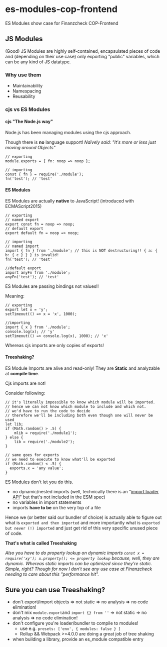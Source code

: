 # es-modules-cop-frontend
ES Modules show case for Finanzcheck COP-Frontend

## JS Modules
(Good) JS Modules are highly self-contained, encapsulated pieces of code and (depending on their use case) only exporting "public" variables, which can be any kind of JS datatype.

### Why use them
 * Maintainability
 * Namespacing
 * Reusability

### cjs vs ES Modules
#### cjs "The Node.js way"
Node.js has been managing modules using the cjs approach.

Though there is **no** language support!
*Naïvely said: "It's more or less just moving around Objects"*
```
// exporting
module.exports = { fn: noop => noop };

// importing
const { fn } = require('./module');
fn('test'); // 'test'
```


#### ES Modules
ES Modules are actually **native** to JavaScript! (introduced with ECMAScript2015)
```
// exporting
// named export
export const fn = noop => noop;
// default export
export default fn = noop => noop;

// importing
// named import
import { fn } from './module'; // this is NOT destructuring!! { a: { b: { c } } } is invalid!
fn('test'); // 'test'

//default export
import anyFn from './module';
anyFn('test'); // 'test'
```

ES Modules are passing bindings not values!!

Meaning: 
```
// exporting
export let x = 'y';
setTimeout(() => x = 'x', 1000);

//importing
import { x } from './module';
console.log(x); // 'y'
setTimeout(() => console.log(x), 1000); // 'x'
```
Whereas cjs imports are only copies of exports!

#### Treeshaking?
ES Module Imports are alive and read-only!
They are **Static** and analyzable at **compile time**. 

Cjs imports are not!

Consider following:
```
// it's literally impossible to know which module will be imported.
// hence we can not know which module to include and which not.
// we'd have to run the code to decide
// therefore we'll be including both even though one will never be used
let lib;
if (Math.random() > .5) {
    mlib = require('./module1');
} else {
    lib = require('./module2');
}

// same goes for exports
// we need to execute to know what'll be exported
if (Math.random() < .5) {
  exports.x = 'any value';
}
```

ES Modules don't let you do this.
  * no dynamic/nested imports (well, technically there is an "[import loader API](https://github.com/whatwg/loader/)" but that's not included in the ESM spec)
  * no variables in import statements
  * imports **have to be** on the very top of a file
  
Hence we (or better said our bundler of choice) is actually able to figure out what is `exported and then imported` and more importantly what is `exported but never (!) imported` and just get rid of this very specific unused piece of code.

**That's what is called Treeshaking**

*Also you have to do property lookup on dynamic imports `const x = require('xy'); x.property(); <= property lookup` because, well, they are dynamic. Whereas static imports can be optimized since they're static. Simple, right?
Though for now I don't see any use case at Finanzcheck needing to care about this "performance hit".*

## Sure you can use Treeshaking?
  * don't export/import objects => not static => no analysis => no code elimination!
  * don't mix `module.export`and `import {} from ''` => not static => no analysis => no code elimination!
  * don't configure you're loader/bundler to compile to modules! 
    * use e.g. `presets: ['env', { modules: false } ]`
    * Rollup && Webpack >=4.0.0 are doing a great job of tree shaking
  * when building a library, provide an es_module compatible entry 
